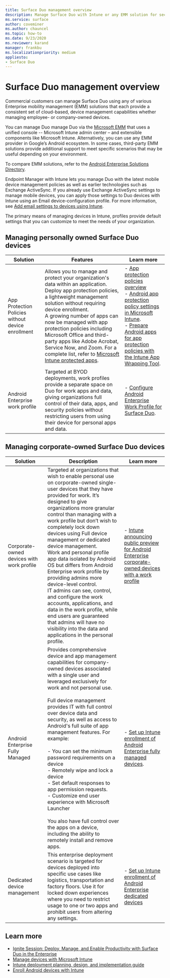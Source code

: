 ```yaml
---
title: Surface Duo management overview
description: Manage Surface Duo with Intune or any EMM solution for secure, efficient management of personal & company-owned devices in enterprise settings
ms.service: surface
author: coveminer
ms.author: chauncel
ms.topic: how-to
ms.date: 9/23/2020
ms.reviewer: karand
manager: frankbu
ms.localizationpriority: medium
appliesto:
- Surface Duo
---
```


# Surface Duo management overview

Commercial customers can manage Surface Duo using any of various Enterprise mobility management (EMM) solutions that each provide a consistent set of cloud-based, device management capabilities whether managing employee- or company-owned devices.

You can manage Duo manage Duo via the [Microsoft EMM](https://androidenterprisepartners.withgoogle.com/provider/#!/75) that uses a unified console -- Microsoft Intune admin center – and extensible components like Microsoft Intune. Alternatively, you can use any EMM provider in Google’s Android ecosystem. In some cases, third-party EMM solutions provide additional support to meet specific scenarios that may be useful depending on your environment.

To compare EMM solutions, refer to the [Android Enterprise Solutions Directory](https://androidenterprisepartners.withgoogle.com/emm/).

Endpoint Manager with Intune lets you manage Duo with the latest mobile device management policies as well as earlier technologies such as Exchange ActiveSync. If you already use Exchange ActiveSync settings to manage mobile devices, you can apply those settings to Duo devices with Intune using an Email device-configuration profile.  For more information, see [Add email settings to devices using Intune](/mem/intune/configuration/email-settings-configure).

The primary means of managing devices in Intune, profiles provide default settings that you can customize to meet the needs of your organization. 

## Managing personally owned Surface Duo devices

| Solution                                          | Features                                                                                                                                                                                                                                                                                                                                                                                                                                                                                                        | Learn more                                                                                                                                                                                                                                                                                                                                                                                                                                                        |
| ------------------------------------------------- | --------------------------------------------------------------------------------------------------------------------------------------------------------------------------------------------------------------------------------------------------------------------------------------------------------------------------------------------------------------------------------------------------------------------------------------------------------------------------------------------------------------- | ----------------------------------------------------------------------------------------------------------------------------------------------------------------------------------------------------------------------------------------------------------------------------------------------------------------------------------------------------------------------------------------------------------------------------------------------------------------- |
| App Protection Policies without device enrollment | Allows you to manage and protect your organization's data within an application.<br>Deploy app protection policies, a lightweight management solution without requiring device enrollment.<br>A growing number of apps can now be managed with app protection policies including Microsoft Office and third-party apps like Adobe Acrobat, Service Now, and Zoom. For a complete list, refer to [Microsoft Intune protected apps](/mem/intune/apps/apps-supported-intune-apps). | - [App protection policies overview](/mem/intune/apps/app-protection-policy-settings-android)<br>- [Android app protection policy settings in Microsoft Intune](/mem/intune/apps/app-protection-policy-settings-android).<br>- [Prepare Android apps for app protection policies with the Intune App Wrapping Tool](/mem/intune/developer/app-wrapper-prepare-android). |
| Android Enterprise work profile                   | Targeted at BYOD deployments, work profiles provide a separate space on Duo for work apps and data, giving organizations full control of their data, apps, and security policies without restricting users from using their device for personal apps and data.                                                                                                                                                                                                                                                  | - [Configure Android Enterprise Work Profile for Surface Duo](surface-duo-config-work-profile.md).                                                                                                                                                                                                                                                                                                               |

## Managing corporate-owned Surface Duo devices

| Solution                                  | Description                                                                                                                                                                                                                                                                                                                                                                                                                                                                                                                                                                                                                                                                                                                                     | Learn more                                                                                                                                                                                                                                                                                                      |
| ----------------------------------------- | ----------------------------------------------------------------------------------------------------------------------------------------------------------------------------------------------------------------------------------------------------------------------------------------------------------------------------------------------------------------------------------------------------------------------------------------------------------------------------------------------------------------------------------------------------------------------------------------------------------------------------------------------------------------------------------------------------------------------------------------------- | --------------------------------------------------------------------------------------------------------------------------------------------------------------------------------------------------------------------------------------------------------------------------------------------------------------- |
| Corporate-owned devices with work profile | Targeted at organizations that wish to enable personal use on corporate-owned single-user devices that they have provided for work. It’s designed to give organizations more granular control than managing with a work profile but don’t wish to completely lock down devices using Full device management or dedicated device management.<br>Work and personal profile app data isolated by Android OS but differs from Android Enterprise work profile by providing admins more device-level control.<br>IT admins can see, control, and configure the work accounts, applications, and data in the work profile, while end users are guaranteed that admins will have no visibility into the data and applications in the personal profile. | - [Intune announcing public preview for Android Enterprise corporate-owned devices with a work profile](https://techcommunity.microsoft.com/t5/intune-customer-success/intune-announcing-public-preview-for-android-enterprise/ba-p/1524325)                                                                    |
| Android Enterprise Fully Managed          | Provides comprehensive device and app management capabilities for company-owned devices associated with a single user and leveraged exclusively for work and not personal use.<br> <br>Full device management provides IT with full control over device data and security, as well as access to Android's full suite of app management features. For example:<br><br>- You can set the minimum password requirements on a device<br>- Remotely wipe and lock a device<br>- Set default responses to app permission requests.<br>- Customize end user experience with Microsoft Launcher<br><br>You also have full control over the apps on a device, including the ability to remotely install and remove apps.                                 | - [Set up Intune enrollment of Android Enterprise fully managed devices](/mem/intune/enrollment/android-fully-managed-enroll). |
| Dedicated device management               | This enterprise deployment scenario is targeted for devices deployed into specific use cases like logistics, transportation and factory floors. Use it for locked down experiences where you need to restrict usage to one or two apps and prohibit users from altering any settings.                                                                                                                                                                                                                                                                                                                                                                                                                                                           | - [Set up Intune enrollment of Android Enterprise dedicated devices](/mem/intune/enrollment/android-kiosk-enroll)                                                                                                                                                               |

## Learn more

- [Ignite Session: Deploy, Manage, and Enable Productivity with Surface Duo in the Enterprise](https://youtu.be/DOsBMNFmdfw)
- [Manage devices with Microsoft Intune](/mem/intune/remote-actions/device-management)
- [Intune deployment planning, design, and implementation guide](/mem/intune/fundamentals/planning-guide)
- [Enroll Android devices with Intune](/mem/intune/enrollment/android-enroll)